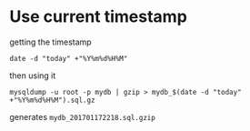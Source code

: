 # Use current timestamp

getting the timestamp
```
date -d "today" +"%Y%m%d%H%M"
```
then using it 

```
mysqldump -u root -p mydb | gzip > mydb_$(date -d "today" +"%Y%m%d%H%M").sql.gz
```
generates `mydb_201701172218.sql.gzip`
